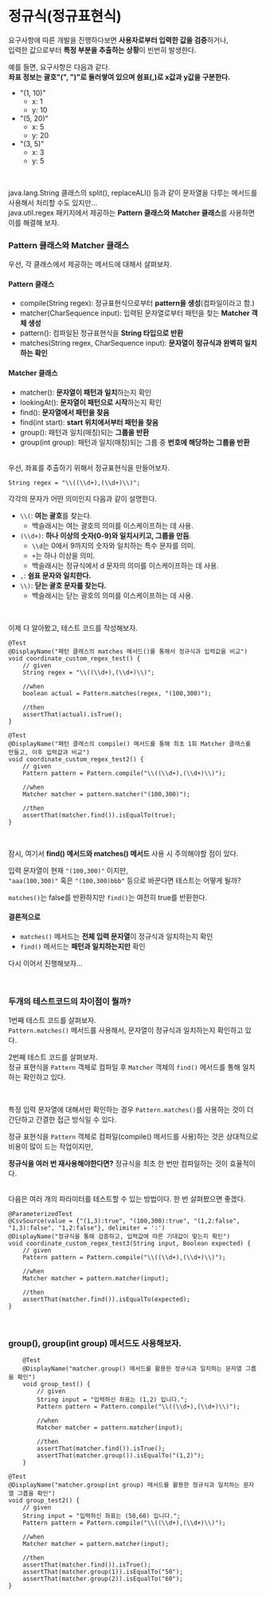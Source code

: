 <div class="markdown-body">  

# 정규식(정규표현식)  
요구사항에 따른 개발을 진행하다보면 **사용자로부터 입력한 값을 검증**하거나,  
입력한 값으로부터 **특정 부분을 추출하는 상황**이 빈번히 발생한다.  

예를 들면, 요구사항은 다음과 같다.  
**좌표 정보는 괄호"(", ")"로 둘러쌓여 있으며 쉼표(,)로 x값과 y값을 구분한다.**  
- "(1, 10)"
    - x: 1
    - y: 10
- "(5, 20)"
    - x: 5
    - y: 20
- "(3, 5)"
    - x: 3
    - y: 5  
<br>  
 
java.lang.String 클래스의 split(), replaceALl() 등과 같이 문자열을 다루는 메서드를 사용해서 처리할 수도 있지만...  
java.util.regex 패키지에서 제공하는 **Pattern 클래스와 Matcher 클래스**를 사용하면 이를 해결해 보자.

### Pattern 클래스와 Matcher 클래스  

우선, 각 클래스에서 제공하는 메서드에 대해서 살펴보자.  

#### Pattern 클래스
- compile(String regex): 정규표현식으로부터 **pattern을 생성**(컴파일이라고 함.)
- matcher(CharSequence input): 입력된 문자열로부터 패턴을 찾는 **Matcher 객체 생성**
- pattern(): 컴파일된 정규표현식을 **String 타입으로 반환**
- matches(String regex, CharSequence input): **문자열이 정규식과 완벽히 일치하는 확인**  

#### Matcher 클래스
- matcher(): **문자열이 패턴과 일치**하는지 확인
- lookingAt(): **문자열이 패턴으로 시작**하는지 확인
- find(): **문자열에서 패턴을 찾음**
- find(int start): **start 위치에서부터 패턴을 찾음**
- group(): 패턴과 일치(매칭)되는 **그룹을 반환**
- group(int group): 패턴과 일치(매칭)되는 그룹 중 **번호에 해당하는 그룹을 반환**  

<br>  
우선, 좌표를 추출하기 위해서 정규표현식을 만들어보자.  

`String regex = "\\((\\d+),(\\d+)\\)";`  

각각의 문자가 어떤 의미인지 다음과 같이 설명한다.

- `\\(`: **여는 괄호**를 찾는다. 
    - 백슬래시는 여는 괄호의 의미를 이스케이프하는 데 사용.
- `(\\d+)`: **하나 이상의 숫자(0-9)와 일치시키고, 그룹을 만듬**.
    - `\\d`는 0에서 9까지의 숫자와 일치하는 특수 문자를 의미.
    - `+`는 하나 이상을 의미.
    - 백슬래시는 정규식에서 d 문자의 의미를 이스케이프하는 데 사용.
- `,`: **쉼표 문자와 일치한다.**
- `\\)`: **닫는 괄호 문자를 찾는다.**
    - 백슬래시는 닫는 괄호의 의미를 이스케이프하는 데 사용.  
<br>

이제 다 알아봤고, 테스트 코드를 작성해보자. 

```
@Test
@DisplayName("패턴 클래스의 matches 메서드()를 통해서 정규식과 입력값을 비교")
void coordinate_custom_regex_test() {
    // given
    String regex = "\\((\\d+),(\\d+)\\)";

    //when
    boolean actual = Pattern.matches(regex, "(100,300)");

    //then
    assertThat(actual).isTrue();
}
```
```
@Test
@DisplayName("패턴 클래스의 compile() 메서드를 통해 최초 1회 Matcher 클래스를 만들고, 이후 입력값과 비교")
void coordinate_custom_regex_test2() {
    // given
    Pattern pattern = Pattern.compile("\\((\\d+),(\\d+)\\)");

    //when
    Matcher matcher = pattern.matcher("(100,300)");

    //then
    assertThat(matcher.find()).isEqualTo(true);
}
``` 

<br>

잠시, 여기서 **find() 메서드와 matches() 메서드** 사용 시 주의해야할 점이 있다.  

입력 문자열이 현재 `"(100,300)"` 이지만,  
`"aaa(100,300)"` 혹은 `"(100,300)bbb"` 등으로 바꾼다면 테스트는 어떻게 될까?  
  
`matches()`는 false를 반환하지만 `find()`는 여전히 true를 반환한다.


#### 결론적으로  

- `matches()` 메서드는 **전체 입력 문자열**이 정규식과 일치하는지 확인
- `find()` 메서드는 **패턴과 일치하는지만** 확인  

다시 이어서 진행해보자...

<br>  

### 두개의 테스트코드의 차이점이 뭘까?  

1번째 테스트 코드를 살펴보자.  
`Pattern.matches()` 메서드를 사용해서, 문자열이 정규식과 일치하는지 확인하고 있다.

2번째 테스트 코드를 살펴보자.  
정규 표현식을 `Pattern` 객체로 컴파일 후 `Matcher` 객체의 `find()` 메서드를 통해 일치하는 확인하고 있다.  

<br>  

특정 입력 문자열에 대해서만 확인하는 경우 `Pattern.matches()`를 사용하는 것이 더 간단하고 간결한 접근 방식일 수 있다.

정규 표현식을 `Pattern` 객체로 컴파일(compile() 메서드를 사용)하는 것은 상대적으로 비용이 많이 드는 작업이지만, 

**정규식을 여러 번 재사용해야한다면?** 정규식을 최초 한 번만 컴파일하는 것이 효율적이다.  

<br>
다음은 여러 개의 파라미터를 테스트할 수 있는 방법이다. 한 번 살펴봤으면 좋겠다.  

```
@ParameterizedTest
@CsvSource(value = {"(1,3):true", "(100,300):true", "(1,2:false", "1,3):false", "1,2:false"}, delimiter = ':')
@DisplayName("정규식을 통해 검증하고, 입력값에 따른 기대값이 맞는지 확인")
void coordinate_custom_regex_test3(String input, Boolean expected) {
    // given
    Pattern pattern = Pattern.compile("\\((\\d+),(\\d+)\\)");

    //when
    Matcher matcher = pattern.matcher(input);

    //then
    assertThat(matcher.find()).isEqualTo(expected);
}
```  

<br>  

### group(), group(int group) 메서드도 사용해보자.  

```
    @Test
    @DisplayName("matcher.group() 메서드를 활용한 정규식과 일치하는 문자열 그룹을 확인")
    void group_test() {
        // given
        String input = "입력하신 좌표는 (1,2) 입니다.";
        Pattern pattern = Pattern.compile("\\((\\d+),(\\d+)\\)");

        //when
        Matcher matcher = pattern.matcher(input);

        //then
        assertThat(matcher.find()).isTrue();
        assertThat(matcher.group()).isEqualTo("(1,2)");
    }
```
```
@Test
@DisplayName("matcher.group(int group) 메서드를 활용한 정규식과 일치하는 문자열 그룹을 확인")
void group_test2() {
    // given
    String input = "입력하신 좌표는 (50,60) 입니다.";
    Pattern pattern = Pattern.compile("\\((\\d+),(\\d+)\\)");

    //when
    Matcher matcher = pattern.matcher(input);

    //then
    assertThat(matcher.find()).isTrue();
    assertThat(matcher.group(1)).isEqualTo("50");
    assertThat(matcher.group(2)).isEqualTo("60");
}
```
</div>